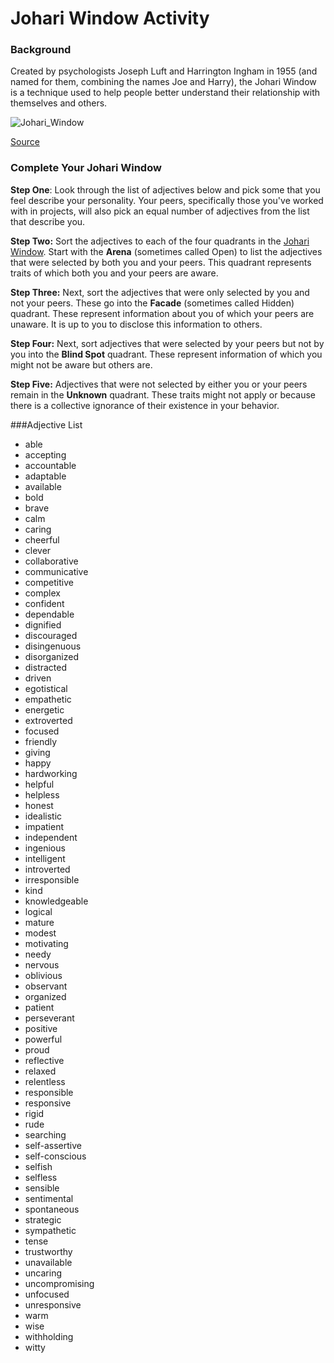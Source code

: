 # Johari Window Activity


### Background

Created by psychologists Joseph Luft and Harrington Ingham in 1955 (and named for them, combining the names Joe and Harry), the Johari Window is a technique used to help people better understand their relationship with themselves and others.

![Johari_Window](https://github.com/turingschool/professional_skills/blob/master/images/Johari_Window.png)

[Source](https://commons.wikimedia.org/wiki/File:Johari_Window.PNG)

### Complete Your Johari Window

**Step One**:
Look through the list of adjectives below and pick some that you feel describe your personality. Your peers, specifically those you've worked with in projects, will also pick an equal number of adjectives from the list that describe you. 

**Step Two:**
Sort the adjectives to each of the four quadrants in the [Johari Window](https://docs.google.com/document/d/1IFaKPTEA3V96i8cboxqeAfgKEyEbigwIxQ5KQ-lp440/edit?usp=sharing). Start with the **Arena** (sometimes called Open) to list the adjectives that were selected by both you and your peers. This quadrant represents traits of which both you and your peers are aware.

**Step Three:**
Next, sort the adjectives that were only selected by you and not your peers. These go into the **Facade** (sometimes called Hidden) quadrant. These represent information about you of which your peers are unaware. It is up to you to disclose this information to others.

**Step Four:**
Next, sort adjectives that were selected by your peers but not by you into the **Blind Spot** quadrant. These represent information of which you might not be aware but others are.  

**Step Five:**
Adjectives that were not selected by either you or your peers remain in the **Unknown** quadrant. These traits might not apply or because there is a collective ignorance of their existence in your behavior. 

###Adjective List

* able
* accepting
* accountable
* adaptable
* available
* bold
* brave
* calm
* caring
* cheerful
* clever
* collaborative
* communicative
* competitive
* complex
* confident
* dependable
* dignified
* discouraged
* disingenuous 
* disorganized
* distracted
* driven
* egotistical
* empathetic
* energetic
* extroverted
* focused
* friendly
* giving
* happy
* hardworking
* helpful
* helpless
* honest
* idealistic
* impatient
* independent
* ingenious
* intelligent
* introverted
* irresponsible
* kind
* knowledgeable
* logical
* mature
* modest
* motivating
* needy
* nervous
* oblivious
* observant
* organized
* patient
* perseverant 
* positive
* powerful
* proud
* reflective
* relaxed
* relentless
* responsible
* responsive
* rigid
* rude
* searching
* self-assertive
* self-conscious
* selfish
* selfless
* sensible
* sentimental
* spontaneous
* strategic
* sympathetic
* tense
* trustworthy
* unavailable
* uncaring
* uncompromising
* unfocused
* unresponsive
* warm
* wise
* withholding
* witty
